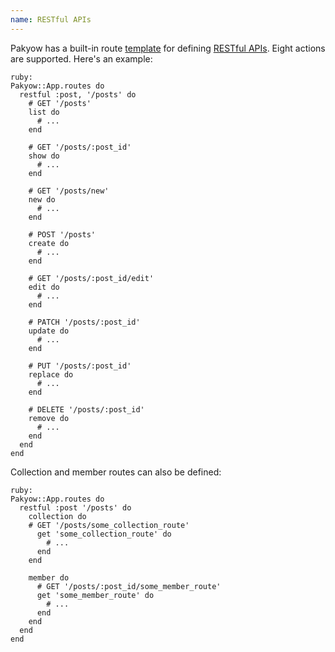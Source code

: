 ```yaml
---
name: RESTful APIs
---
```


Pakyow has a built-in route [template](/docs/routing#templates) for defining [RESTful APIs](http://en.wikipedia.org/wiki/Representational_state_transfer). Eight actions are supported. Here's an example:

    ruby:
    Pakyow::App.routes do
      restful :post, '/posts' do
        # GET '/posts'
        list do
          # ...
        end

        # GET '/posts/:post_id'
        show do
          # ...
        end

        # GET '/posts/new'
        new do
          # ...
        end

        # POST '/posts'
        create do
          # ...
        end

        # GET '/posts/:post_id/edit'
        edit do
          # ...
        end

        # PATCH '/posts/:post_id'
        update do
          # ...
        end

        # PUT '/posts/:post_id'
        replace do
          # ...
        end

        # DELETE '/posts/:post_id'
        remove do
          # ...
        end
      end
    end

Collection and member routes can also be defined:

    ruby:
    Pakyow::App.routes do
      restful :post '/posts' do
        collection do
        # GET '/posts/some_collection_route'
          get 'some_collection_route' do
            # ...
          end
        end

        member do
          # GET '/posts/:post_id/some_member_route'
          get 'some_member_route' do
            # ...
          end
        end
      end
    end
